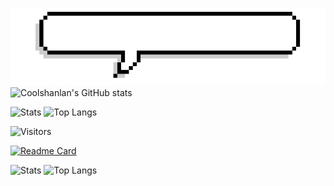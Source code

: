 ![](https://github.com/Coolshanlan/Coolshanlan/blob/main/Image/Introduction.gif?raw=true)
![Coolshanlan's GitHub stats](https://github-readme-stats.vercel.app/api?username=Coolshanlan&theme=vue&show_icons=true&bg_color=000&text_color=ccc&include_all_commits=true&border_radius=15)

![Stats](https://github-profile-summary-cards.vercel.app/api/cards/profile-details?username=Coolshanlan&theme=vue&border_radius=15&hide_title=true&hide_border=true)
![Top Langs](https://github-readme-stats.vercel.app/api/top-langs/?username=Coolshanlan&&theme=vue&hide=HTML,CSS&bg_color=444&show_icons=true&count_private=true&include_all_commits=true&langs_count=8&text_color=ccc&border_color=379A6E)

![Visitors](https://estruyf-github.azurewebsites.net/api/VisitorHit?user=Coolshanlan&countColor=rgb(55,154,110))

[![Readme Card](https://github-readme-stats.vercel.app/api/pin/?username=Coolshanlan&repo=HighlightTranslator&theme=vue&show_icons=true&bg_color=000&text_color=ccc&include_all_commits=true&border_radius=15&hide_border=true)](https://github.com/Coolshanlan/HighlightTranslator)


![Stats](https://github-readme-stats.vercel.app/api?username=Coolshanlan&border_radius=0&icon_color=0aa&bg_color=000&text_color=ccc&title_color=FCE928&show_icons=true&count_private=true&hide_border=true&include_all_commits=true&hide_title=true)
![Top Langs](https://github-readme-stats.vercel.app/api/top-langs/?username=Coolshanlan&layout=compact&hide=HTML,CSS&bg_color=000&title_color=FCE928&show_icons=true&count_private=true&hide_border=true&include_all_commits=true&text_color=fff&langs_count=8&border_radius=0&exclude_repo=bert-named-entity-recognition)
